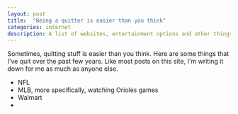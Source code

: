 ```yaml
---
layout: post
title:  "Being a quitter is easier than you think"
categories: internet
description: A list of websites, entertainment options and other things from daily life that I've quit doing.
---
```


Sometimes, quitting stuff is easier than you think. Here are some things that I've quit over the past few years. Like most posts on this site, I'm writing it down for me as much as anyone else.

- NFL
- MLB, more specifically, watching Orioles games
- Walmart
- 